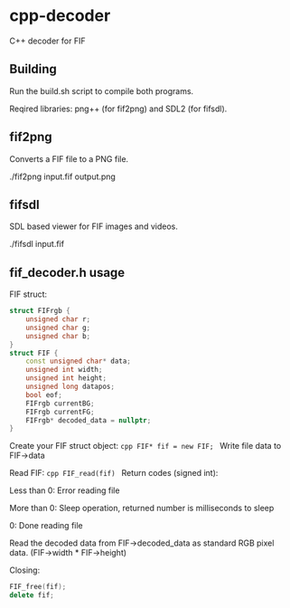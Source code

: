 # cpp-decoder
C++ decoder for FIF

## Building
Run the build.sh script to compile both programs.

Reqired libraries: png++ (for fif2png) and SDL2 (for fifsdl).

## fif2png
Converts a FIF file to a PNG file.

./fif2png input.fif output.png

## fifsdl
SDL based viewer for FIF images and videos.

./fifsdl input.fif

## fif_decoder.h usage
FIF struct:
```cpp
struct FIFrgb {
    unsigned char r;
    unsigned char g;
    unsigned char b;
}
struct FIF {
    const unsigned char* data;
    unsigned int width;
    unsigned int height;
    unsigned long datapos;
    bool eof;
    FIFrgb currentBG;
    FIFrgb currentFG;
    FIFrgb* decoded_data = nullptr;
}
```
Create your FIF struct object:
`cpp
FIF* fif = new FIF;
`
Write file data to FIF->data

Read FIF:
`cpp
FIF_read(fif)
`
Return codes (signed int):

Less than 0: Error reading file

More than 0: Sleep operation, returned number is milliseconds to sleep

0: Done reading file


Read the decoded data from FIF->decoded_data as standard RGB pixel data. (FIF->width * FIF->height)


Closing:
```cpp
FIF_free(fif);
delete fif;
```
